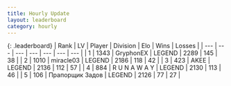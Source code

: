 ```yaml
---
title: Hourly Update
layout: leaderboard
category: hourly
---
```


{: .leaderboard}
| Rank | LV | Player | Division | Elo | Wins | Losses |
| --- | --- | --- | --- | --- | --- | --- |
| <span data-change="0">1</span> | 1343 | <span title="ID: 315148">GryphonEX</span> | LEGEND | <span data-change="0">2289</span> | <span data-change="0">145</span> | <span data-change="0">38</span> |
| <span data-change="0">2</span> | 1010 | <span title="ID: 416373">miracle03</span> | LEGEND | <span data-change="0">2186</span> | <span data-change="0">118</span> | <span data-change="0">42</span> |
| <span data-change="0">3</span> | 423 | <span title="ID: 455100">AKEE</span> | LEGEND | <span data-change="0">2136</span> | <span data-change="0">112</span> | <span data-change="0">57</span> |
| <span data-change="2">4</span> | 884 | <span title="ID: 66144">R U N A W A Y</span> | LEGEND | <span data-change="8">2130</span> | <span data-change="2">113</span> | <span data-change="0">46</span> |
| <span data-change="-1">5</span> | 106 | <span title="ID: 612521">Прапорщик Задов</span> | LEGEND | <span data-change="0">2126</span> | <span data-change="0">77</span> | <span data-change="0">27</span> |